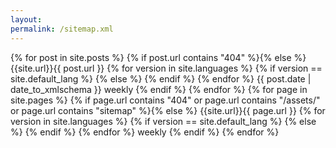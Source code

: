 ```yaml
---
layout:
permalink: /sitemap.xml
---
```

<?xml version="1.0" encoding="UTF-8"?>
<urlset xmlns="http://www.sitemaps.org/schemas/sitemap/0.9" xmlns:xhtml="http://www.w3.org/1999/xhtml">
  {% for post in site.posts %}
    {% if post.url contains "404" %}{% else %}
      <url>
        <loc>{{site.url}}{{ post.url }}</loc>
        {% for version in site.languages %}
          {% if version == site.default_lang %}
            <xhtml:link rel="alternate" hreflang="{{ version }}" href="{{site.url}}{{ post.url }}" />
          {% else %}
            <xhtml:link rel="alternate" hreflang="{{ version }}" href="{{site.url}}/{{ version }}{{ post.url }}" />
          {% endif %}
        {% endfor %}
        <lastmod>{{ post.date | date_to_xmlschema }}</lastmod>
        <changefreq>weekly</changefreq>
      </url>
    {% endif %}
  {% endfor %}
  {% for page in site.pages %}
    {% if page.url contains "404" or page.url contains "/assets/" or page.url contains "sitemap" %}{% else %}
      <url>
        <loc>{{site.url}}{{ page.url }}</loc>
        {% for version in site.languages %}
          {% if version == site.default_lang %}
            <xhtml:link rel="alternate" hreflang="{{ version }}" href="{{site.url}}{{ page.url }}" />
          {% else %}
            <xhtml:link rel="alternate" hreflang="{{ version }}" href="{{site.url}}/{{ version }}{{ page.url }}" />
          {% endif %}
        {% endfor %}
        <changefreq>weekly</changefreq>
      </url>
    {% endif %}
  {% endfor %}
</urlset>